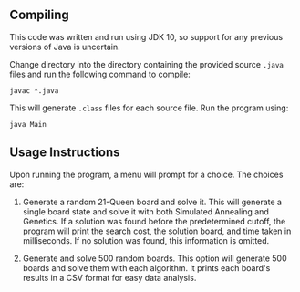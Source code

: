 ## Compiling
This code was written and run using JDK 10, so support for any previous versions of Java is uncertain.

Change directory into the directory containing the provided source `.java` files and run the following command to compile:

    javac *.java

This will generate `.class` files for each source file. Run the program using:

    java Main

## Usage Instructions
Upon running the program, a menu will prompt for a choice. The choices are:

1) Generate a random 21-Queen board and solve it. This will generate a single board state and solve it with both Simulated Annealing and Genetics. If a solution was found before the predetermined cutoff, the program will print the search cost, the solution board, and time taken in milliseconds. If no solution was found, this information is omitted.

2) Generate and solve 500 random boards. This option will generate 500 boards and solve them with each algorithm. It prints each board's results in a CSV format for easy data analysis.